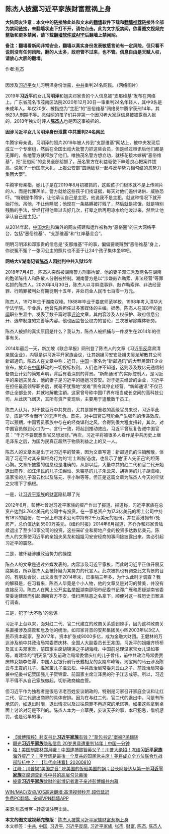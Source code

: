  <h2>陈杰人披露习近平家族财富惹祸上身</h2> <p class="notice"><b>大陆网友注意：本文中的链接除此处和文末的<a href="https://github.com/bannedbook/fanqiang" >翻墙</a>软件下载和<a href="https://github.com/killgcd/justmysocks/blob/master/README.md">翻墙推荐</a>链接外全部为禁网链接，未翻墙状态下打不开，请勿点击。此为文字版禁闻，欲看图文视频完整版和更多禁闻，请下载<a href="https://github.com/bannedbook/fanqiang">翻墙软件或APP</a>后翻墙上禁闻网。</p><p>备注：翻墙看新闻非常安全，翻墙以真实身份发表敏感言论有一定风险，但只看不说则没有任何风险，翻的人太多，政府管不过来，也不管。信息自由是天赋人权，请放心大胆的翻墙。</b></p>  <div class="entry"> <p>作者:<a href="https://www.bannedbook.org/bnews/tag/%e5%bc%a0%e6%9d%b0/" class="st_tag internal_tag" rel="tag" title="标签 张杰 下的日志">张杰</a></p> <p><br /> 因涉及<a href="https://www.bannedbook.org/bnews/tag/%e4%b9%a0%e8%bf%91%e5%b9%b3/" class="st_tag internal_tag" rel="tag" title="标签 习近平 下的日志">习近平</a>女儿习明泽身份泄露，<a href="https://www.bannedbook.org/bnews/tag/%e4%b8%ad%e5%85%b1/" class="st_tag internal_tag" rel="tag" title="标签 中共 下的日志">中共</a>重判24名网民。（网络图片） </p> <p> 2019年<strong>习近平</strong>的女儿<strong>习明泽</strong>和姐夫邓家贵的个人信息被“支那维基”发布在网络上。广东省茂名市茂南区法院2020年12月30日一审重判24名年轻人，其中9名是未成年人。年仅20岁、被指控为“主犯”的“恶俗维基”网络员牛腾宇获刑14年，其他23人刑期不等。恶俗网的孩子们并非第一个因习老大家庭信息被披露而入狱的，2018年独立时评人<strong><a href="https://www.bannedbook.org/bnews/tag/%E9%99%88%E6%9D%B0%E4%BA%BA/" class="st_tag internal_tag" rel="tag" title="标签 陈杰人 下的日志">陈杰人</a></strong>也是因这事被抓的。 </p> <p><strong>因涉习近平女儿习明泽身份泄露 中共重判24名网民</strong> </p> <p>牛腾宇母亲说，习明泽的照片2019年被人传到“支那维基”网站上，被中央发现后成立一个专案组，然后在全国出动大批警力抓这些会员，但是经过审讯后他们都是无罪的，各地警方就释放了他们。唯独茂名警方想立功，就移花接木嫁祸“恶俗维基”，把“恶俗网”的会员全部给抓了。茂名警方在利益驱使下昧着良心把案件拔高，说献了一份国庆大礼，上报公安部“圆满破获一起与反华势力相勾结的恶势力集团大案”。 </p> <p>牛腾宇母亲指，她儿子是在2019年8月初被抓的，这些孩子们根本就不是上传照片的人，而是代罪羔羊。警方就给这些孩子们找证据，每天对他们逼供诱供、威胁恐吓。“特别是牛腾宇，让他承认自己是主犯，他说我不是主犯，就这种情况下就开始打他、吊他，不让他睡眠；他现在一条胳膊被打残了，然后就是挨饿，就是特别残酷的手法，曾经打得他晕过去好几次，打晕之后再用凉水给他泼过来，然后让他承认自己是主犯。” </p>  <p>从2014年起，<a href='https://www.secretchina.com' target='_blank'>中国</a><span class='wp_keywordlink_affiliate'><a href="https://www.bannedbook.org/" title="大陆" target="_blank">大陆</a></span>和海外的网友搭建和运作被称为“恶俗圈”的三大网络平台，包括“恶俗维基”、“支那维基”和“红岸基金会”。 </p> <p>明明习明泽和邓家贵的信息是“支那维基”干的事，偏偏要栽赃到“恶俗维基”身上，你说冤不冤？一张习公主的照片也不至于让24个孩子集体坐牢吧。 </p> <p><strong>网络大V湖南记者<a href="https://www.bannedbook.org/bnews/tag/%e9%99%88%e6%9d%b0/" class="st_tag internal_tag" rel="tag" title="标签 陈杰 下的日志">陈杰</a>人因批判中共入狱15年</strong> </p> <p>2018年7月4日，陈杰人突然被湖南警方刑事拘留，他的妻子邓江秀及两名在湖南的胞弟陈伟人和陈敏人分别被控制。湖南警方是以“涉嫌敲诈勒索、非法经营”等罪名抓的陈杰人。2020年4月30日，陈杰人以寻衅滋事罪、敲诈勒索罪、非法经营罪、行贿罪被判处有期徒刑十五年，并处罚金人民币七百零一万元。 </p> <p>陈杰人，1972年生于湖南双峰。1988年毕业于娄底师范学校。1998年考入清华大学法学院。毕业后，他曾先后担任过多家媒体的主编。据悉，陈杰人在其8年的<span class='wp_keywordlink_affiliate'><a href="https://www.bannedbook.org/" title="新闻">新闻</a></span>职业生涯中，发表了数千篇时事<span class='wp_keywordlink_affiliate'><a href="https://www.bannedbook.org/bnews/comments/" title="新闻评论" target="_blank">评论</a></span>文章，其内容涉及人权保护、政府信息公开、选举制度的完善等内容。他也因监督公权力的言论，三次被解除媒体职务。 </p> <p>陈杰人被抓的真实原因是什么？我认为，陈杰人被抓捕与一件发生在2014年的往事有关。 </p>  <p>2014年最后一天，新加坡《联合早报》网刊登了陈杰人的文章《习近<span class='wp_keywordlink'><a href="https://www.bannedbook.org/forum11/topic332.html" title="禁片：平反的把戏" target="_blank">平反</a></span>腐肃清亲属企业》，内容是讲习近平开家族会议，让其姐姐习安安及姐夫吴龙解散其公司新邮通讯。陈杰人在文章中称：近日，<span class='wp_keywordlink_affiliate'><a href="https://www.bannedbook.org/" title="中国" target="_blank">中国</a></span>一家名为“新邮通讯”的大型民营IT企业宣布，放弃在<a href="https://www.bannedbook.org/bnews/tag/%E4%B8%AD%E5%9B%BD/" class="st_tag internal_tag" rel="tag" title="标签 中国 下的日志">中国</a>移动的一切投标权利。人们也许不知道，这则涉及数亿元通信制备商业计划的简短声明，背后有着深刻的背景。“新邮通讯”的实际控制人，是习近平的亲姐夫吴龙，他的妻子是习近平的姐姐习安安。对于姐夫经营的企业，习近平在担任最高领导职务后，就毫不犹豫地“发难”责令其停止经营。“新邮通讯”不仅已停止全部业务，并就地解散注销。这家曾号称中国IT界有相当成长空间的高科技公司，从此灰飞烟灭，其所有资产变现后，主要用于遣散数千员工。 </p> <p>陈杰人认为，对于数百万中共党员，尤其是握有重权的高级官员来说，习近平此举，应是“不令而行”的无声号角。首先，对中国官员可能会产生强烈的传递效应。可以预期，中国官员家族中存在的经商谋利之风，会得到很大程度扭转。其次，对中国官员做到心口为一、言行一致，将起到推动效应。习近平曾反复告诫中国官员：“千万不要既想当官又想发财。”再次，习近平将被很多人看作是中共历史上继毛泽东之后，为国为民真正超然于物质利益之上的又一人。 </p> <p>陈杰人的文章本是出于对习近平的赞美，因为文章写道：新邮通讯的注销解散，体现了习近平对其亲属经商行为的&lsquo;壮士断腕&rsquo;态度，也显示了他&lsquo;正人先正己&rsquo;的坦荡心胸。文章所披露的信息也是准确的，从那以后，大量中共的红二代和官二代开始退出商界，如江泽民的儿子江绵恒、朱镕基的儿子朱云来、胡锦涛的儿子胡海峰、温家宝的儿子温云松以及陈元、李小琳等等。但正是这篇文章为陈杰人今天的牢狱之灾埋下了祸根。 </p> <p>一是，让<a href="https://www.bannedbook.org/bnews/tag/%e4%b9%a0%e8%bf%91%e5%b9%b3%e5%ae%b6%e6%97%8f/" class="st_tag internal_tag" rel="tag" title="标签 习近平家族 下的日志">习近平家族</a>的<a href="https://www.bannedbook.org/bnews/tag/%e8%b4%a2%e5%af%8c/" class="st_tag internal_tag" rel="tag" title="标签 财富 下的日志">财富</a>隐私曝了光 </p> <p>2012年6月，彭博社曾对习近平家族的资产作出了报道。报道称，习近平家族在总资产达到3.76亿美元的公司中有投资，在一家总资产为17.3亿美元的稀土公司中持有18%的股份，在一家上市技术公司中持有2千万美元的股份，并在香港拥有7处房产，总价值达到5500万美元。《纽约时报》2014年6月报道，齐乔乔和邓家贵陆续退出了至少10家公司的投资，这些采矿业和房地产业的投资多达数亿美元。陈杰人的文章使习近平的亲姐夫吴龙和姐姐习安安经商的事间接披露出来，势必引起习近平的震怒。 </p> <p>二是，被怀疑涉嫌政治势力的操控 </p>  <p>陈杰人的文章是通过外媒发表的，内容涉及习近平家族，而此时习近平正值开展反腐集权，所以陈杰人会被怀疑为某势力的代言人。此次被抓也有调查此文背景的目的。有朋友会说，此文发表于2014年末，已事隔三年多，为什么此时才调查？我的解释是，在习看来，陈杰人毕竟是个小人物，他的文章又是对习的赞美，并没有直接反习。陈杰人在网上公开<span class='wp_keywordlink'><a href="https://www.bannedbook.org/forum30/" title="我要举报贪官 网络举报贪污" target="_blank">实名举报</a></span>湖南邵阳市纪委书记邓广雁和质疑湖南省委常委谢建辉而引起湖南官方不安，借扫黑除恶之名拿下，顺便对这一桩历史旧案进行调查。 </p> <p>三是，犯了“大不敬”的忌讳 </p> <p>习近平上台以来，面对红二代、官二代建立的政商关系感到棘手，因为这种政商关系直接涉及腐败和危及他的统治。如邓家背景的安邦集团吴小晖2003年以3亿人民币资本起家，至2017年，资本扩张成9000多亿，成为金融大财团。王健林的万达涉及前中共政治局常委贾庆林、全国人大副委员长王兆国，习近平的姐姐齐桥桥及其丈夫邓家贵，前国家主席胡锦涛之子胡海峰、中国前总理温家宝女儿温如春等。肖建华的“明天系“涉及前政治局常委曾庆红的儿子曾伟，前中共政治局常委贾庆林女婿李伯潭，中国人民银行前行长戴相龙的女婿车峰等。淘宝网的马云涉及陈云与王震的儿子、温家宝儿子温云松、中共政治局常委刘云山之子、前政治局常委兼中纪委书记贺国强儿子贺锦雷、前国家主席江泽民的孙子江志成等。所以，习近平不得不从自己家族做起，切断政商输血管。 </p> <p>但习近平作为独裁者是很忌讳老百姓妄议朝政的，特别是习家召开家庭会议和让红二代、官二代退出商界的具体安排。因为在与红二代、官二代的退出中，习是有所承诺的，如退出时限，退出情况以及过往原罪不再追究的承诺等。如果这些拿到桌面上讨论对习是不利的。陈杰人本为一介草民，妄议天子的事，本已犯忌，借机惩罚，也是迟早的事。 </p> <p>&nbsp;</p> <ul class='op-related-articles' title='相关阅读'> <li><a href='https://www.bannedbook.org/bnews/comments/20210131/1478478.html' target='_blank'>【微博精粹】村支书比<b>习近平家族</b>有钱？“草包书记”案被P民翻转</a></li> <li><a href='https://www.bannedbook.org/bnews/taiwannews/20210128/1476786.html' target='_blank'>曝光<b>习近平家族</b>隐私信息 20岁男竟遭重判14年｜中国一分钟</a></li> <li><a href='https://www.bannedbook.org/bnews/taiwannews/20200810/1377814.html' target='_blank'>独！美国制裁林郑月娥！中国逮捕黎智英父子！川普大绝招！冻结<b>习近平家族</b>海外资产？！李登辉是最後一个反共的国民党主席！美将成立全方位联合作战部队抗中？！【年代向钱看】20200810</a></li> <li><a href='https://www.bannedbook.org/bnews/cbnews/20200414/1312145.html' target='_blank'>江峰：川普揭“美国之音” 吃美国的饭砸美国的锅；台长阿曼达从第一份<b>习近平家族</b>贪腐调查到与中共的高层勾兑幕後</a></li> <li><a href='https://www.bannedbook.org/bnews/cbnews/20200222/1281788.html' target='_blank'>披露<b>习近平家族</b>敛财的彭博记者妻子亲述彭博媚共内幕</a></li> </ul> <p class="texttj"> <a href="https://github.com/bannedbook/fanqiang/wiki/V2ray%E6%9C%BA%E5%9C%BA" target="_blank">WIN/MAC/安卓/iOS高速翻墙:高清视频秒开,超低延迟</a><br/> <a href="https://github.com/bannedbook/fanqiang/wiki/%E7%A6%81%E9%97%BB%E7%BD%91%E5%AE%89%E5%8D%93%E7%BF%BB%E5%A2%99%E6%96%B0%E9%97%BBAPP" target="_blank">免费PC翻墙、安卓VPN翻墙APP</a></p><p> 来源:张杰博客 &#8211;转载请注明出处。</p> <a name='sharetosocial'></a>       <div><b>本文的图文或视频完整版</b>：<a href='https://www.bannedbook.org/bnews/headline/20210131/1478634.html'>陈杰人披露习近平家族财富惹祸上身</a></div>  </div><!--END ENTRY--> <div class="postfooter"> <div>本文标签：<a href="https://www.bannedbook.org/bnews/tag/%e4%b8%ad%e5%85%b1/" rel="tag">中共</a>, <a href="https://www.bannedbook.org/bnews/tag/%E4%B8%AD%E5%9B%BD/" rel="tag">中国</a>, <a href="https://www.bannedbook.org/bnews/tag/%e4%b9%a0%e8%bf%91%e5%b9%b3/" rel="tag">习近平</a>, <a href="https://www.bannedbook.org/bnews/tag/%e4%b9%a0%e8%bf%91%e5%b9%b3%e5%8f%8d%e8%85%90/" rel="tag">习近平反腐</a>, <a href="https://www.bannedbook.org/bnews/tag/%e4%b9%a0%e8%bf%91%e5%b9%b3%e5%ae%b6%e6%97%8f/" rel="tag">习近平家族</a>, <a href="https://www.bannedbook.org/bnews/tag/%e5%bc%a0%e6%9d%b0/" rel="tag">张杰</a>, <a href="https://www.bannedbook.org/bnews/tag/%e8%b4%a2%e5%af%8c/" rel="tag">财富</a>, <a href="https://www.bannedbook.org/bnews/tag/%e9%99%88%e6%9d%b0/" rel="tag">陈杰</a>, <a href="https://www.bannedbook.org/bnews/tag/%E9%99%88%E6%9D%B0%E4%BA%BA/" rel="tag">陈杰人</a></div>  </div><!--END POSTFOOTER--> 